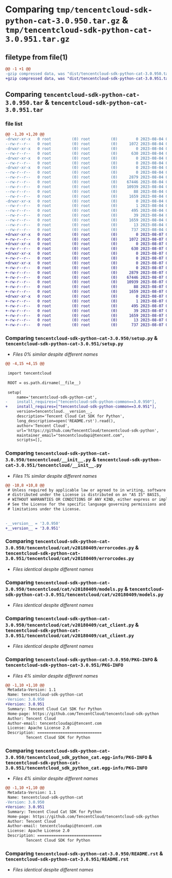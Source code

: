 # Comparing `tmp/tencentcloud-sdk-python-cat-3.0.950.tar.gz` & `tmp/tencentcloud-sdk-python-cat-3.0.951.tar.gz`

## filetype from file(1)

```diff
@@ -1 +1 @@
-gzip compressed data, was "dist/tencentcloud-sdk-python-cat-3.0.950.tar", last modified: Fri Aug  4 00:21:18 2023, max compression
+gzip compressed data, was "dist/tencentcloud-sdk-python-cat-3.0.951.tar", last modified: Mon Aug  7 00:21:12 2023, max compression
```

## Comparing `tencentcloud-sdk-python-cat-3.0.950.tar` & `tencentcloud-sdk-python-cat-3.0.951.tar`

### file list

```diff
@@ -1,20 +1,20 @@
-drwxr-xr-x   0 root         (0) root         (0)        0 2023-08-04 00:21:18.000000 tencentcloud-sdk-python-cat-3.0.950/
--rw-r--r--   0 root         (0) root         (0)     1072 2023-08-04 00:21:18.000000 tencentcloud-sdk-python-cat-3.0.950/setup.py
-drwxr-xr-x   0 root         (0) root         (0)        0 2023-08-04 00:21:18.000000 tencentcloud-sdk-python-cat-3.0.950/tencentcloud/
--rw-r--r--   0 root         (0) root         (0)      630 2023-08-04 00:21:18.000000 tencentcloud-sdk-python-cat-3.0.950/tencentcloud/__init__.py
-drwxr-xr-x   0 root         (0) root         (0)        0 2023-08-04 00:21:18.000000 tencentcloud-sdk-python-cat-3.0.950/tencentcloud/cat/
--rw-r--r--   0 root         (0) root         (0)        0 2023-08-04 00:21:18.000000 tencentcloud-sdk-python-cat-3.0.950/tencentcloud/cat/__init__.py
-drwxr-xr-x   0 root         (0) root         (0)        0 2023-08-04 00:21:18.000000 tencentcloud-sdk-python-cat-3.0.950/tencentcloud/cat/v20180409/
--rw-r--r--   0 root         (0) root         (0)        0 2023-08-04 00:21:18.000000 tencentcloud-sdk-python-cat-3.0.950/tencentcloud/cat/v20180409/__init__.py
--rw-r--r--   0 root         (0) root         (0)     2879 2023-08-04 00:21:18.000000 tencentcloud-sdk-python-cat-3.0.950/tencentcloud/cat/v20180409/errorcodes.py
--rw-r--r--   0 root         (0) root         (0)    67446 2023-08-04 00:21:18.000000 tencentcloud-sdk-python-cat-3.0.950/tencentcloud/cat/v20180409/models.py
--rw-r--r--   0 root         (0) root         (0)    10939 2023-08-04 00:21:18.000000 tencentcloud-sdk-python-cat-3.0.950/tencentcloud/cat/v20180409/cat_client.py
--rw-r--r--   0 root         (0) root         (0)       88 2023-08-04 00:21:18.000000 tencentcloud-sdk-python-cat-3.0.950/setup.cfg
--rw-r--r--   0 root         (0) root         (0)     1659 2023-08-04 00:21:18.000000 tencentcloud-sdk-python-cat-3.0.950/PKG-INFO
-drwxr-xr-x   0 root         (0) root         (0)        0 2023-08-04 00:21:18.000000 tencentcloud-sdk-python-cat-3.0.950/tencentcloud_sdk_python_cat.egg-info/
--rw-r--r--   0 root         (0) root         (0)        1 2023-08-04 00:21:18.000000 tencentcloud-sdk-python-cat-3.0.950/tencentcloud_sdk_python_cat.egg-info/dependency_links.txt
--rw-r--r--   0 root         (0) root         (0)      495 2023-08-04 00:21:18.000000 tencentcloud-sdk-python-cat-3.0.950/tencentcloud_sdk_python_cat.egg-info/SOURCES.txt
--rw-r--r--   0 root         (0) root         (0)       39 2023-08-04 00:21:18.000000 tencentcloud-sdk-python-cat-3.0.950/tencentcloud_sdk_python_cat.egg-info/requires.txt
--rw-r--r--   0 root         (0) root         (0)     1659 2023-08-04 00:21:18.000000 tencentcloud-sdk-python-cat-3.0.950/tencentcloud_sdk_python_cat.egg-info/PKG-INFO
--rw-r--r--   0 root         (0) root         (0)       13 2023-08-04 00:21:18.000000 tencentcloud-sdk-python-cat-3.0.950/tencentcloud_sdk_python_cat.egg-info/top_level.txt
--rw-r--r--   0 root         (0) root         (0)      737 2023-08-04 00:21:18.000000 tencentcloud-sdk-python-cat-3.0.950/README.rst
+drwxr-xr-x   0 root         (0) root         (0)        0 2023-08-07 00:21:12.000000 tencentcloud-sdk-python-cat-3.0.951/
+-rw-r--r--   0 root         (0) root         (0)     1072 2023-08-07 00:21:12.000000 tencentcloud-sdk-python-cat-3.0.951/setup.py
+drwxr-xr-x   0 root         (0) root         (0)        0 2023-08-07 00:21:12.000000 tencentcloud-sdk-python-cat-3.0.951/tencentcloud/
+-rw-r--r--   0 root         (0) root         (0)      630 2023-08-07 00:21:12.000000 tencentcloud-sdk-python-cat-3.0.951/tencentcloud/__init__.py
+drwxr-xr-x   0 root         (0) root         (0)        0 2023-08-07 00:21:12.000000 tencentcloud-sdk-python-cat-3.0.951/tencentcloud/cat/
+-rw-r--r--   0 root         (0) root         (0)        0 2023-08-07 00:21:12.000000 tencentcloud-sdk-python-cat-3.0.951/tencentcloud/cat/__init__.py
+drwxr-xr-x   0 root         (0) root         (0)        0 2023-08-07 00:21:12.000000 tencentcloud-sdk-python-cat-3.0.951/tencentcloud/cat/v20180409/
+-rw-r--r--   0 root         (0) root         (0)        0 2023-08-07 00:21:12.000000 tencentcloud-sdk-python-cat-3.0.951/tencentcloud/cat/v20180409/__init__.py
+-rw-r--r--   0 root         (0) root         (0)     2879 2023-08-07 00:21:12.000000 tencentcloud-sdk-python-cat-3.0.951/tencentcloud/cat/v20180409/errorcodes.py
+-rw-r--r--   0 root         (0) root         (0)    67446 2023-08-07 00:21:12.000000 tencentcloud-sdk-python-cat-3.0.951/tencentcloud/cat/v20180409/models.py
+-rw-r--r--   0 root         (0) root         (0)    10939 2023-08-07 00:21:12.000000 tencentcloud-sdk-python-cat-3.0.951/tencentcloud/cat/v20180409/cat_client.py
+-rw-r--r--   0 root         (0) root         (0)       88 2023-08-07 00:21:12.000000 tencentcloud-sdk-python-cat-3.0.951/setup.cfg
+-rw-r--r--   0 root         (0) root         (0)     1659 2023-08-07 00:21:12.000000 tencentcloud-sdk-python-cat-3.0.951/PKG-INFO
+drwxr-xr-x   0 root         (0) root         (0)        0 2023-08-07 00:21:12.000000 tencentcloud-sdk-python-cat-3.0.951/tencentcloud_sdk_python_cat.egg-info/
+-rw-r--r--   0 root         (0) root         (0)        1 2023-08-07 00:21:12.000000 tencentcloud-sdk-python-cat-3.0.951/tencentcloud_sdk_python_cat.egg-info/dependency_links.txt
+-rw-r--r--   0 root         (0) root         (0)      495 2023-08-07 00:21:12.000000 tencentcloud-sdk-python-cat-3.0.951/tencentcloud_sdk_python_cat.egg-info/SOURCES.txt
+-rw-r--r--   0 root         (0) root         (0)       39 2023-08-07 00:21:12.000000 tencentcloud-sdk-python-cat-3.0.951/tencentcloud_sdk_python_cat.egg-info/requires.txt
+-rw-r--r--   0 root         (0) root         (0)     1659 2023-08-07 00:21:12.000000 tencentcloud-sdk-python-cat-3.0.951/tencentcloud_sdk_python_cat.egg-info/PKG-INFO
+-rw-r--r--   0 root         (0) root         (0)       13 2023-08-07 00:21:12.000000 tencentcloud-sdk-python-cat-3.0.951/tencentcloud_sdk_python_cat.egg-info/top_level.txt
+-rw-r--r--   0 root         (0) root         (0)      737 2023-08-07 00:21:12.000000 tencentcloud-sdk-python-cat-3.0.951/README.rst
```

### Comparing `tencentcloud-sdk-python-cat-3.0.950/setup.py` & `tencentcloud-sdk-python-cat-3.0.951/setup.py`

 * *Files 0% similar despite different names*

```diff
@@ -4,15 +4,15 @@
 
 import tencentcloud
 
 ROOT = os.path.dirname(__file__)
 
 setup(
     name='tencentcloud-sdk-python-cat',
-    install_requires=["tencentcloud-sdk-python-common==3.0.950"],
+    install_requires=["tencentcloud-sdk-python-common==3.0.951"],
     version=tencentcloud.__version__,
     description='Tencent Cloud Cat SDK for Python',
     long_description=open('README.rst').read(),
     author='Tencent Cloud',
     url='https://github.com/TencentCloud/tencentcloud-sdk-python',
     maintainer_email="tencentcloudapi@tencent.com",
     scripts=[],
```

### Comparing `tencentcloud-sdk-python-cat-3.0.950/tencentcloud/__init__.py` & `tencentcloud-sdk-python-cat-3.0.951/tencentcloud/__init__.py`

 * *Files 1% similar despite different names*

```diff
@@ -10,8 +10,8 @@
 # Unless required by applicable law or agreed to in writing, software
 # distributed under the License is distributed on an "AS IS" BASIS,
 # WITHOUT WARRANTIES OR CONDITIONS OF ANY KIND, either express or implied.
 # See the License for the specific language governing permissions and
 # limitations under the License.
 
 
-__version__ = '3.0.950'
+__version__ = '3.0.951'
```

### Comparing `tencentcloud-sdk-python-cat-3.0.950/tencentcloud/cat/v20180409/errorcodes.py` & `tencentcloud-sdk-python-cat-3.0.951/tencentcloud/cat/v20180409/errorcodes.py`

 * *Files identical despite different names*

### Comparing `tencentcloud-sdk-python-cat-3.0.950/tencentcloud/cat/v20180409/models.py` & `tencentcloud-sdk-python-cat-3.0.951/tencentcloud/cat/v20180409/models.py`

 * *Files identical despite different names*

### Comparing `tencentcloud-sdk-python-cat-3.0.950/tencentcloud/cat/v20180409/cat_client.py` & `tencentcloud-sdk-python-cat-3.0.951/tencentcloud/cat/v20180409/cat_client.py`

 * *Files identical despite different names*

### Comparing `tencentcloud-sdk-python-cat-3.0.950/PKG-INFO` & `tencentcloud-sdk-python-cat-3.0.951/PKG-INFO`

 * *Files 4% similar despite different names*

```diff
@@ -1,10 +1,10 @@
 Metadata-Version: 1.1
 Name: tencentcloud-sdk-python-cat
-Version: 3.0.950
+Version: 3.0.951
 Summary: Tencent Cloud Cat SDK for Python
 Home-page: https://github.com/TencentCloud/tencentcloud-sdk-python
 Author: Tencent Cloud
 Author-email: tencentcloudapi@tencent.com
 License: Apache License 2.0
 Description: ============================
         Tencent Cloud SDK for Python
```

### Comparing `tencentcloud-sdk-python-cat-3.0.950/tencentcloud_sdk_python_cat.egg-info/PKG-INFO` & `tencentcloud-sdk-python-cat-3.0.951/tencentcloud_sdk_python_cat.egg-info/PKG-INFO`

 * *Files 4% similar despite different names*

```diff
@@ -1,10 +1,10 @@
 Metadata-Version: 1.1
 Name: tencentcloud-sdk-python-cat
-Version: 3.0.950
+Version: 3.0.951
 Summary: Tencent Cloud Cat SDK for Python
 Home-page: https://github.com/TencentCloud/tencentcloud-sdk-python
 Author: Tencent Cloud
 Author-email: tencentcloudapi@tencent.com
 License: Apache License 2.0
 Description: ============================
         Tencent Cloud SDK for Python
```

### Comparing `tencentcloud-sdk-python-cat-3.0.950/README.rst` & `tencentcloud-sdk-python-cat-3.0.951/README.rst`

 * *Files identical despite different names*

